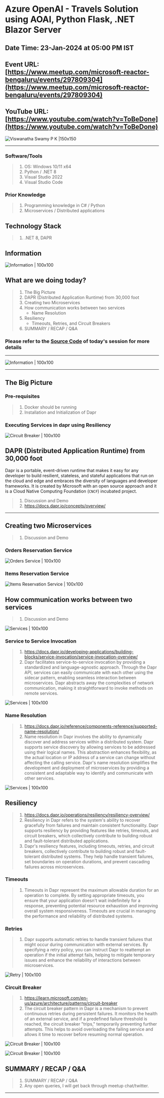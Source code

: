 # Azure OpenAI - Travels Solution using AOAI, Python Flask, .NET Blazor Server

## Date Time: 23-Jan-2024 at 05:00 PM IST

## Event URL: [https://www.meetup.com/microsoft-reactor-bengaluru/events/297809304](https://www.meetup.com/microsoft-reactor-bengaluru/events/297809304)

## YouTube URL: [https://www.youtube.com/watch?v=ToBeDone](https://www.youtube.com/watch?v=ToBeDone)

![Viswanatha Swamy P K |150x150](./Documentation/Images/ViswanathaSwamyPK.PNG)

---

### Software/Tools

> 1. OS: Windows 10/11 x64
> 1. Python / .NET 8
> 1. Visual Studio 2022
> 1. Visual Studio Code

### Prior Knowledge

> 1. Programming knowledge in C# / Python
> 1. Microservices / Distributed applications

## Technology Stack

> 1. .NET 8, DAPR

## Information

![Information | 100x100](../Documentation/Images/Information.PNG)

## What are we doing today?

> 1. The Big Picture
> 1. DAPR (Distributed Application Runtime) from 30,000 foot
> 1. Creating two Microservices
> 1. How communication works between two services
>    - Name Resolution
> 1. Resiliency
>    - Timeouts, Retries, and Circuit Breakers
> 1. SUMMARY / RECAP / Q&A

### Please refer to the [**Source Code**](https://github.com/ViswanathaSwamy-PK-TechSkillz-Academy/learn-dapr) of today's session for more details

---

![Information | 100x100](../Documentation/Images/SeatBelt.PNG)

---

## The Big Picture

### Pre-requisites

> 1. Docker should be running
> 1. Installation and Initialization of Dapr

### Executing Services in dapr using Resiliency

![Circuit Breaker | 100x100](./Documentation/Images/SessionFirstLook.PNG)

## DAPR (Distributed Application Runtime) from 30,000 foot

Dapr is a portable, event-driven runtime that makes it easy for any developer to build resilient, stateless, and stateful applications that run on the cloud and edge and embraces the diversity of languages and developer frameworks. It is created by Microsoft with an open source approach and it is a Cloud Native Computing Foundation (`CNCF`) incubated project.

> 1. Discussion and Demo
> 1. <https://docs.dapr.io/concepts/overview/>

---

## Creating two Microservices

> 1. Discussion and Demo

### Orders Reservation Service

![Orders Service | 100x100](./Documentation/Images/OrdersService.PNG)

### Items Reservation Service

![Items Reservation Service | 100x100](./Documentation/Images/ItemsReservationService.PNG)

## How communication works between two services

> 1. Discussion and Demo

![Services | 100x100](./Documentation/Images/DAPR_Dashboard_Services.PNG)

### Service to Service Invocation

> 1. <https://docs.dapr.io/developing-applications/building-blocks/service-invocation/service-invocation-overview/>
> 1. Dapr facilitates service-to-service invocation by providing a standardized and language-agnostic approach. Through the Dapr API, services can easily communicate with each other using the sidecar pattern, enabling seamless interaction between microservices. Dapr abstracts away the complexities of network communication, making it straightforward to invoke methods on remote services.

![Services | 100x100](./Documentation/Images/DAPR_Dashboard_Services_2.PNG)

### Name Resolution

> 1. <https://docs.dapr.io/reference/components-reference/supported-name-resolution/>
> 1. Name resolution in Dapr involves the ability to dynamically discover and address services within a distributed system. Dapr supports service discovery by allowing services to be addressed using their logical names. This abstraction enhances flexibility, as the actual location or IP address of a service can change without affecting the calling service. Dapr's name resolution simplifies the development and deployment of microservices by providing a consistent and adaptable way to identify and communicate with other services.

![Services | 100x100](./Documentation/Images/DAPR_Dashboard_Services_1.PNG)

## Resiliency

> 1. <https://docs.dapr.io/operations/resiliency/resiliency-overview/>
> 1. Resiliency in Dapr refers to the system's ability to recover gracefully from failures and maintain consistent functionality. Dapr supports resiliency by providing features like retries, timeouts, and circuit breakers, which collectively contribute to building robust and fault-tolerant distributed applications.
> 1. Dapr's resiliency features, including timeouts, retries, and circuit breakers, collectively contribute to building robust and fault-tolerant distributed systems. They help handle transient failures, set boundaries on operation durations, and prevent cascading failures across microservices.

### Timeouts

> 1. Timeouts in Dapr represent the maximum allowable duration for an operation to complete. By setting appropriate timeouts, you ensure that your application doesn't wait indefinitely for a response, preventing potential resource exhaustion and improving overall system responsiveness. Timeouts are crucial in managing the performance and reliability of distributed systems.

### Retries

> 1. Dapr supports automatic retries to handle transient failures that might occur during communication with external services. By specifying a retry policy, you can instruct Dapr to reattempt an operation if the initial attempt fails, helping to mitigate temporary issues and enhance the reliability of interactions between microservices.

![Retry | 100x100](./Documentation/Images/DAPR_Retry.PNG)

### Circuit Breaker

> 1. <https://learn.microsoft.com/en-us/azure/architecture/patterns/circuit-breaker>
> 1. The circuit breaker pattern in Dapr is a mechanism to prevent continuous retries during persistent failures. It monitors the health of an external service, and if a predefined failure threshold is reached, the circuit breaker "trips," temporarily preventing further attempts. This helps to avoid overloading the failing service and allows it time to recover before resuming normal operation.

![Circuit Breaker | 100x100](./Documentation/Images/SessionFirstLook.PNG)

![Circuit Breaker | 100x100](./Documentation/Images/DAPR_Circuit_Breaker.PNG)

## SUMMARY / RECAP / Q&A

> 1. SUMMARY / RECAP / Q&A
> 2. Any open queries, I will get back through meetup chat/twitter.

---
